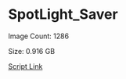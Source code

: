 # SpotLight_Saver

Image Count: 1286

Size: 0.916 GB

[Script Link](https://github.com/liuyal/Archive/blob/master/Python/Utilities/Miscellaneous/spotlight_saver.py)